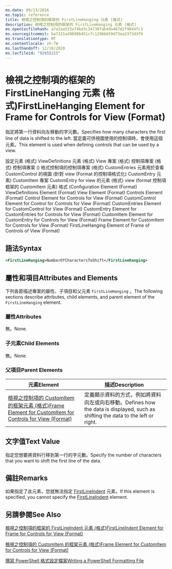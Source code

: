 ```yaml
---
ms.date: 09/13/2016
ms.topic: reference
title: 檢視之控制項的框架的 FirstLineHanging 元素 (格式)
description: 檢視之控制項的框架的 FirstLineHanging 元素 (格式)
ms.openlocfilehash: a7a2aa533a74bd3c347307ab49a467d1f9844fc3
ms.sourcegitcommit: ba7315a496986451cfc1296b659d73ea2373d3f0
ms.translationtype: MT
ms.contentlocale: zh-TW
ms.lasthandoff: 12/10/2020
ms.locfileid: "92655215"
---
```

# <a name="firstlinehanging-element-for-frame-for-controls-for-view-format"></a><span data-ttu-id="da414-103">檢視之控制項的框架的 FirstLineHanging 元素 (格式)</span><span class="sxs-lookup"><span data-stu-id="da414-103">FirstLineHanging Element for Frame for Controls for View (Format)</span></span>

<span data-ttu-id="da414-104">指定將第一行資料向左移動的字元數。</span><span class="sxs-lookup"><span data-stu-id="da414-104">Specifies how many characters the first line of data is shifted to the left.</span></span> <span data-ttu-id="da414-105">當定義可供視圖使用的控制項時，會使用這個元素。</span><span class="sxs-lookup"><span data-stu-id="da414-105">This element is used when defining controls that can be used by a view.</span></span>

<span data-ttu-id="da414-106">設定元素 (格式) ViewDefinitions 元素 (格式) View 專案 (格式) 控制項專案 (格式) 控制項專案 () 格式控制項的控制項專案 (格式) CustomEntries 元素用於查看 CustomControl 的視圖 (針對 view (Format 的控制項格式化) CustomEntry 元素) CustomItem 專案 CustomEntry for view 的元素 (格式) view (format 控制項框架的 CustomItem 元素) 格式 (</span><span class="sxs-lookup"><span data-stu-id="da414-106">Configuration Element (Format) ViewDefinitions Element (Format) View Element (Format) Controls Element (Format) Control Element for Controls for View (Format) CustomControl Element for Control for Controls for View (Format) CustomEntries Element for CustomControl for View (Format) CustomEntry Element for CustomEntries for Controls for View (Format) CustomItem Element for CustomEntry for Controls for View (Format) Frame Element for CustomItem for Controls for View (Format) FirstLineHanging Element of Frame of Controls of View (Format)</span></span>

## <a name="syntax"></a><span data-ttu-id="da414-107">語法</span><span class="sxs-lookup"><span data-stu-id="da414-107">Syntax</span></span>

```xml
<FirstLineHanging>NumberOfCharactersToShift</FirstLineHanging>
```

## <a name="attributes-and-elements"></a><span data-ttu-id="da414-108">屬性和項目</span><span class="sxs-lookup"><span data-stu-id="da414-108">Attributes and Elements</span></span>

<span data-ttu-id="da414-109">下列各節描述專案的屬性、子項目和父元素 `FirstLineHanging` 。</span><span class="sxs-lookup"><span data-stu-id="da414-109">The following sections describe attributes, child elements, and parent element of the `FirstLineHanging` element.</span></span>

### <a name="attributes"></a><span data-ttu-id="da414-110">屬性</span><span class="sxs-lookup"><span data-stu-id="da414-110">Attributes</span></span>

<span data-ttu-id="da414-111">無。</span><span class="sxs-lookup"><span data-stu-id="da414-111">None.</span></span>

### <a name="child-elements"></a><span data-ttu-id="da414-112">子元素</span><span class="sxs-lookup"><span data-stu-id="da414-112">Child Elements</span></span>

<span data-ttu-id="da414-113">無。</span><span class="sxs-lookup"><span data-stu-id="da414-113">None.</span></span>

### <a name="parent-elements"></a><span data-ttu-id="da414-114">父項目</span><span class="sxs-lookup"><span data-stu-id="da414-114">Parent Elements</span></span>

|<span data-ttu-id="da414-115">元素</span><span class="sxs-lookup"><span data-stu-id="da414-115">Element</span></span>|<span data-ttu-id="da414-116">描述</span><span class="sxs-lookup"><span data-stu-id="da414-116">Description</span></span>|
|-------------|-----------------|
|[<span data-ttu-id="da414-117">檢視之控制項的 CustomItem 的框架元素 (格式)</span><span class="sxs-lookup"><span data-stu-id="da414-117">Frame Element for CustomItem for Controls for View (Format)</span></span>](./frame-element-for-customitem-for-controls-for-view-format.md)|<span data-ttu-id="da414-118">定義顯示資料的方式，例如將資料向左或向右移動。</span><span class="sxs-lookup"><span data-stu-id="da414-118">Defines how the data is displayed, such as shifting the data to the left or right.</span></span>|

## <a name="text-value"></a><span data-ttu-id="da414-119">文字值</span><span class="sxs-lookup"><span data-stu-id="da414-119">Text Value</span></span>

<span data-ttu-id="da414-120">指定您想要將資料行移到第一行的字元數。</span><span class="sxs-lookup"><span data-stu-id="da414-120">Specify the number of characters that you want to shift the first line of the data.</span></span>

## <a name="remarks"></a><span data-ttu-id="da414-121">備註</span><span class="sxs-lookup"><span data-stu-id="da414-121">Remarks</span></span>

<span data-ttu-id="da414-122">如果指定了此元素，您就無法指定 [FirstLineIndent](./firstlineindent-element-for-frame-for-controls-for-view-format.md) 元素。</span><span class="sxs-lookup"><span data-stu-id="da414-122">If this element is specified, you cannot specify the [FirstLineIndent](./firstlineindent-element-for-frame-for-controls-for-view-format.md) element.</span></span>

## <a name="see-also"></a><span data-ttu-id="da414-123">另請參閱</span><span class="sxs-lookup"><span data-stu-id="da414-123">See Also</span></span>

[<span data-ttu-id="da414-124">檢視之控制項的框架的 FirstLineIndent 元素 (格式)</span><span class="sxs-lookup"><span data-stu-id="da414-124">FirstLineIndent Element for Frame for Controls for View (Format)</span></span>](./firstlineindent-element-for-frame-for-controls-for-view-format.md)

[<span data-ttu-id="da414-125">檢視之控制項的 CustomItem 的框架元素 (格式)</span><span class="sxs-lookup"><span data-stu-id="da414-125">Frame Element for CustomItem for Controls for View (Format)</span></span>](./frame-element-for-customitem-for-controls-for-view-format.md)

[<span data-ttu-id="da414-126">撰寫 PowerShell 格式設定檔案</span><span class="sxs-lookup"><span data-stu-id="da414-126">Writing a PowerShell Formatting File</span></span>](./writing-a-powershell-formatting-file.md)
